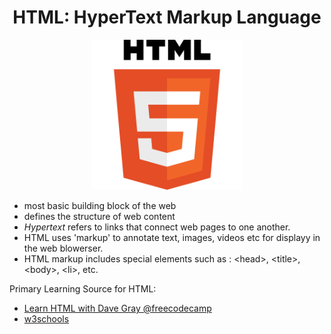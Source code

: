 <h1 align="center">HTML: HyperText Markup Language</h1>

<p align="center"><img src="resources/HTML5_logo.svg.png" width=240></p>

* most basic building block of the web
* defines the structure of web content
* *Hypertext* refers to links that connect web pages to one another.
* HTML uses 'markup' to annotate text, images, videos etc for displayy in the web blowerser.
* HTML markup includes special elements such as : <head\>, <title\>, <body\>, <li\>, etc.

Primary Learning Source for HTML:

* [Learn HTML with Dave Gray @freecodecamp](https://youtu.be/kUMe1FH4CHE)
* [w3schools](https://www.w3schools.com/html/html_intro.asp)
